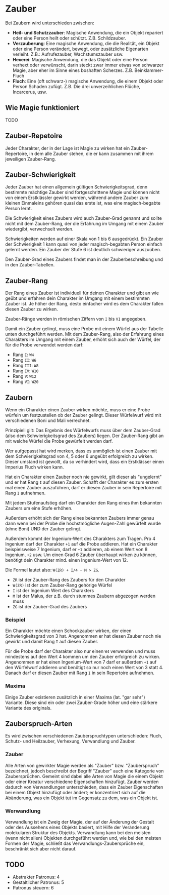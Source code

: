 # Zauber

Bei Zaubern wird unterschieden zwischen:



- **Heil- und Schutzzauber**: Magische Anwendung, die ein Objekt repariert oder eine Person heilt oder schützt. Z.B. Schildzauber.
- **Verzauberung**: Eine magische Anwendung, die die Realität, ein Objekt oder eine Person verändert, bewegt, oder zusätzliche Eigenarten verleiht. Z.B.: Aufrufezauber, Wachstumszauber usw.
- **Hexerei**: Magische Anwendung, die das Objekt oder eine Person verhext oder verwünscht, darin steckt zwar immer etwas von schwarzer Magie, aber eher im Sinne eines boshaften Scherzes. Z.B. Beinklammer-Fluch
- **Fluch**: Eine (oft schwarz-) magische Anwendung, die einem Objekt oder Person Schaden zufügt. Z.B. Die drei unverzeihlichen Flüche, Incarcerus, usw.


## Wie Magie funktioniert

TODO


## Zauber-Repetoire

Jeder Charakter, der in der Lage ist Magie zu wirken hat ein Zauber-Repertoire, in dem alle Zauber stehen, die er kann zusammen mit ihrem jeweiligen Zauber-Rang.



## Zauber-Schwierigkeit

Jeder Zauber hat einen allgemein gültigen Schwierigkeitsgrad, denn bestimmte mächtige Zauber sind fortgeschrittene Magie und können nicht von einem Erstklässler gewirkt werden, während andere Zauber zum kleinen Einmaleins gehören quasi das erste ist, was eine magisch-begabte Person lernt.

Die Schwierigkeit eines Zaubers wird auch Zauber-Grad genannt und sollte nicht mit dem Zauber-Rang, der die Erfahrung im Umgang mit einem Zauber wiedergibt, verwechselt werden.

Schwierigkeiten werden auf einer Skala von 1 bis 6 ausgedrückt. Ein Zauber der Schwierigkeit 1 kann quasi von jeder magisch-begabten Person einfach gelernt werden. Ein Zauber der Stufe 6 ist deutlich schwieriger auszuüben.

Den Zauber-Grad eines Zaubers findet man in der Zauberbeschreibung und in den Zauber-Tabellen.


## Zauber-Rang

Der Rang eines Zauber ist individuell für deinen Charakter und gibt an wie geübt und erfahren dein Charakter im Umgang mit einem bestimmten Zauber ist. Je höher der Rang, desto einfacher wird es dem Charakter fallen diesen Zauber zu wirken.

Zauber-Ränge werden in römischen Ziffern von `I` bis `VI` angegeben. 

Damit ein Zauber gelingt, muss eine Probe mit einem Würfel aus der Tabelle unten durchgeführt werden. Mit dem Zauber-Rang, also der Erfahrung eines Charakters im Umgang mit einem Zauber, erhöht sich auch der Würfel, der für die Probe verwendet werden darf:

- Rang `I`: `W4`
- Rang `II`: `W6`
- Rang `III`: `W8`
- Rang `IV`: `W10`
- Rang `V`: `W12`
- Rang `VI`: `W20`


## Zaubern

Wenn ein Charakter einen Zauber wirken möchte, muss er eine Probe würfeln um festzustellen ob der Zauber gelingt. Dieser Würfelwurf wird mit verschiedenen Boni und Mali verrechnet.

Prinzipiell gilt: Das Ergebnis des Würfelwurfs muss über dem Zauber-Grad (also dem Schwierigkeitsgrad des Zaubers) liegen. Der Zauber-Rang gibt an mit welche Würfel die Probe gewürfelt werden darf.

Wer aufgepasst hat wird merken, dass es unmöglich ist einen Zauber mit dem Schwierigkeitsgrad von 4, 5 oder 6 ungeübt erfolgreich zu wirken. Dieser umstand ist gewollt, da so verhindert wird, dass ein Erstklässer einen Imperius Fluch wirken kann.

Hat ein Charakter einen Zauber noch nie gewirkt, gilt dieser als "ungelernt" und er hat Rang `I` auf diesen Zauber. Schafft der Charakter es zum ersten mal einen Zauber auszuführen, darf er diesen Zauber in sein Repertoire mit Rang `I` aufnehmen.

Mit jedem Stufenaufstieg darf ein Charakter den Rang eines ihm bekannten Zaubers um eine Stufe erhöhen.

Außerdem erhöht sich der Rang eines bekannten Zaubers immer genau dann wenn bei der Probe die höchstmögliche Augen-Zahl gewürfelt wurde (ohne Boni) UND der Zauber gelingt.

Außerdem kommt der Ingenium-Wert des Charakters zum Tragen. Pro 4 Ingenium darf der Charakter `+1` auf die Probe addieren. Hat ein Charakter beispielsweise 7 Ingenium, darf er `+1` addieren, ab einem Wert von 8 Ingenium, `+2` usw. Um einen Grad 6 Zauber überhaupt wirken zu können, benötigt dein Charakter mind. einen Ingenium-Wert von 12.

Die Formel lautet also: `W(ZR) + I/4 - M > ZG`.

- `ZR` ist der Zauber-Rang des Zaubers für den Charakter
- `W(ZR)` ist der zum Zauber-Rang gehörige Würfel
- `I` ist der Ingenium Wert des Charakters
- `M` Ist der Malus, der z.B. durch stummes Zaubern abgezogen werden muss
- `ZG` ist der Zauber-Grad des Zaubers



### Beispiel

Ein Charakter möchte einen Schockzauber wirken, der einen Schwierigkeitsgrad von 3 hat. Angenommen er hat diesen Zauber noch nie gewirkt und damit Rang `I` auf diesen Zauber.

Für die Probe darf der Charakter also nur einen `W4` verwenden und muss mindestens auf den Wert 4 kommen um den Zauber erfolgreich zu wirken. Angenommen er hat einen Ingenium-Wert von 7 darf er außerdem `+1` auf den Würfelwurf addieren und benötigt so nur noch einen Wert von 3 statt 4. Danach darf er diesen Zauber mit Rang `I` in sein Repertoire aufnehmen.


### Maxima

Einige Zauber existieren zusätzlich in einer Maxima (lat. "gar sehr") Variante. Diese sind ein oder zwei Zauber-Grade höher und eine stärkere Variante des originals. 


## Zauberspruch-Arten

Es wird zwischen verschiedenen Zauberspruchtypen unterschieden: Fluch, Schutz- und Heilzauber, Verhexung, Verwandlung und Zauber.

### Zauber

Alle Arten von gewirkter Magie werden als "Zauber" bzw. "Zauberspruch" bezeichnet, jedoch beschreibt der Begriff "Zauber" auch eine Kategorie von Zaubersprüchen. Gemeint sind dabei alle Arten von Magie die einem Objekt oder einer Kreatur verschiedene Eigenschaften hinzufügt. Zauber werden dadurch von Verwandlungen unterschieden, dass ein Zauber Eigenschaften bei einem Objekt hinzufügt oder ändert; er konzentriert sich auf die Abänderung, was ein Objekt tut im Gegensatz zu dem, was ein Objekt ist.

### Werwandlung

Verwandlung ist ein Zweig der Magie, der auf der Änderung der Gestalt oder des Aussehens eines Objekts basiert, mit Hilfe der Veränderung molekularen Struktur des Objekts. Verwandlung kann bei den meisten (wenn nicht allen) Objekten durchgeführt werden und, wie bei den meisten Formen der Magie, schließt das Verwandlungs-Zaubersprüche ein, beschränkt sich aber nicht darauf.


## TODO
- Abstrakter Patronus: 4
- Gestaltlicher Patronus: 5
- Patronus steuern: 6